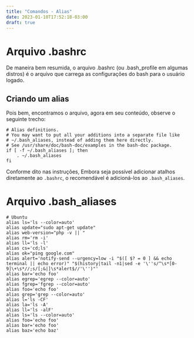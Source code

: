 ```yaml
---
title: "Comandos - Alias"
date: 2023-01-10T17:52:18-03:00
draft: true
---
```


# Arquivo .bashrc
De maneira bem resumida, o arquivo .bashrc (ou .bash_profile em algumas distros) é o arquivo que carrega as configurações do bash para o usuário logado.

## Criando um alias
Pois bem, encontramos o arquivo, agora em seu conteúdo, observe o seguinte trecho:
```
# Alias definitions.
# You may want to put all your additions into a separate file like
# ~/.bash_aliases, instead of adding them here directly.
# See /usr/share/doc/bash-doc/examples in the bash-doc package.
if [ -f ~/.bash_aliases ]; then
    . ~/.bash_aliases
fi
```

Conforme dito nas instruções, Embora seja possível adicionar atalhos diretamente ao `.bashrc`, o recomendável é adicioná-los ao `.bash_aliases`.


# Arquivo .bash_aliases

```
# Ubuntu
alias ls='ls --color=auto'
alias update="sudo apt-get update"
alias web-version="php -v || "
alias rm='rm -i'
alias ll='ls -l'
alias cs='cd;ls'
alias ok="ping google.com"
alias alert='notify-send --urgency=low -i "$([ $? = 0 ] && echo terminal || echo error)" "$(history|tail -n1|sed -e '\''s/^\s*[0-9]\+\s*//;s/[;&|]\s*alert$//'\'')"'
alias bar='echo foo'
alias egrep='egrep --color=auto'
alias fgrep='fgrep --color=auto'
alias foo='echo foo'
alias grep='grep --color=auto'
alias l='ls -CF'
alias la='ls -A'
alias ll='ls -alF'
alias ls='ls --color=auto'
alias foo='echo foo'
alias bar='echo foo'
alias baz='echo baz'
```

